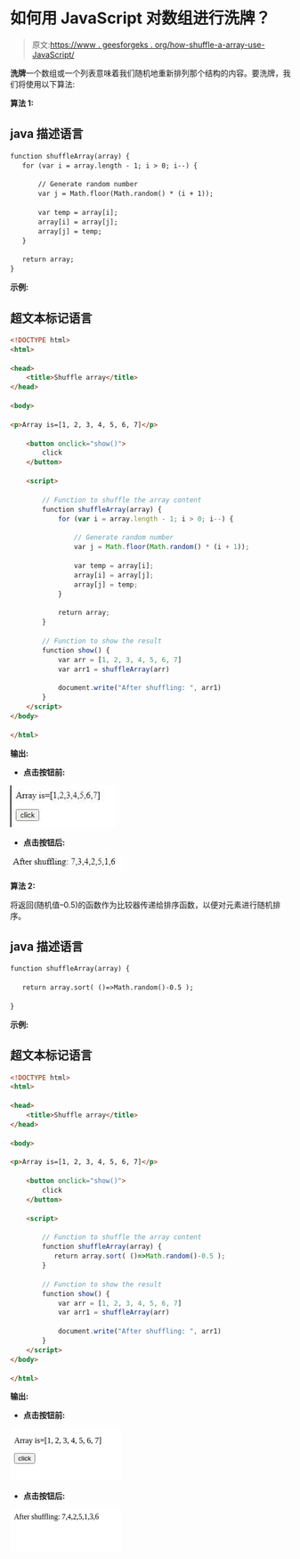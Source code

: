 # 如何用 JavaScript 对数组进行洗牌？

> 原文:[https://www . geesforgeks . org/how-shuffle-a-array-use-JavaScript/](https://www.geeksforgeeks.org/how-to-shuffle-an-array-using-javascript/)

**洗牌**一个数组或一个列表意味着我们随机地重新排列那个结构的内容。要洗牌，我们将使用以下算法:

**算法 1:**

## java 描述语言

```html
function shuffleArray(array) {
   for (var i = array.length - 1; i > 0; i--) {

       // Generate random number
       var j = Math.floor(Math.random() * (i + 1));

       var temp = array[i];
       array[i] = array[j];
       array[j] = temp;
   }

   return array;
}
```

**示例:**

## 超文本标记语言

```html
<!DOCTYPE html>
<html>

<head>
    <title>Shuffle array</title>
</head>

<body>

<p>Array is=[1, 2, 3, 4, 5, 6, 7]</p>

    <button onclick="show()">
        click
    </button>

    <script>

        // Function to shuffle the array content
        function shuffleArray(array) {
            for (var i = array.length - 1; i > 0; i--) {

                // Generate random number
                var j = Math.floor(Math.random() * (i + 1));

                var temp = array[i];
                array[i] = array[j];
                array[j] = temp;
            }

            return array;
        }

        // Function to show the result
        function show() {
            var arr = [1, 2, 3, 4, 5, 6, 7]
            var arr1 = shuffleArray(arr)

            document.write("After shuffling: ", arr1)
        }
    </script>
</body>

</html>
```

**输出:**

*   **点击按钮前:**

![](img/0dd5692f508496943563a2b8d94286ca.png)

*   **点击按钮后:**

![](img/80cd7cacdcbb1f7cc367ab212ebff700.png)

**算法 2:**

将返回(随机值–0.5)的函数作为比较器传递给排序函数，以便对元素进行随机排序。

## java 描述语言

```html
function shuffleArray(array) {

   return array.sort( ()=>Math.random()-0.5 );

}
```

**示例:**

## 超文本标记语言

```html
<!DOCTYPE html>
<html>

<head>
    <title>Shuffle array</title>
</head>

<body>

<p>Array is=[1, 2, 3, 4, 5, 6, 7]</p>

    <button onclick="show()">
        click
    </button>

    <script>

        // Function to shuffle the array content
        function shuffleArray(array) {
           return array.sort( ()=>Math.random()-0.5 );
        }

        // Function to show the result
        function show() {
            var arr = [1, 2, 3, 4, 5, 6, 7]
            var arr1 = shuffleArray(arr)

            document.write("After shuffling: ", arr1)
        }
    </script>
</body>

</html>
```

**输出:**

*   **点击按钮前:**

![](img/1a363e19c8305463b102680470c64114.png)

*   **点击按钮后:**

![](img/131a296210a0e69a9dd5e4f3d3c94ae9.png)
